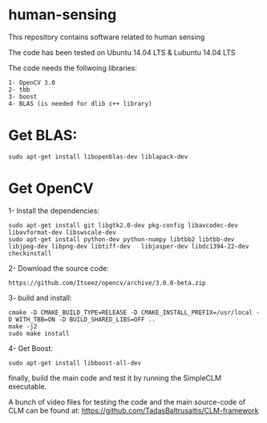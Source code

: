 # human-sensing
This repository contains software related to human sensing

The code has been tested on Ubuntu 14.04 LTS & Lubuntu 14.04 LTS

The code needs the follwoing libraries:

    1- OpenCV 3.0
    2- tbb
    3- boost
    4- BLAS (is needed for dlib c++ library)

# Get BLAS:

    sudo apt-get install libopenblas-dev liblapack-dev 

# Get OpenCV
1- Install the dependencies:

    sudo apt-get install git libgtk2.0-dev pkg-config libavcodec-dev libavformat-dev libswscale-dev
    sudo apt-get install python-dev python-numpy libtbb2 libtbb-dev libjpeg-dev libpng-dev libtiff-dev   libjasper-dev libdc1394-22-dev checkinstall
  
2- Download the source code: 

    https://github.com/Itseez/opencv/archive/3.0.0-beta.zip

3- build and install:

    cmake -D CMAKE_BUILD_TYPE=RELEASE -D CMAKE_INSTALL_PREFIX=/usr/local -D WITH_TBB=ON -D BUILD_SHARED_LIBS=OFF ..
    make -j2
    sudo make install	

4- Get Boost:

    sudo apt-get install libboost-all-dev
    
finally, build the main code and test it by running the SimpleCLM executable. 
  









A bunch of video files for testing the code and the main source-code of CLM can be found at:
https://github.com/TadasBaltrusaitis/CLM-framework


